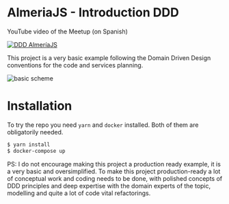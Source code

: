 # AlmeriaJS - Introduction DDD

YouTube video of the Meetup (on Spanish) 

[![DDD AlmeríaJS](https://img.youtube.com/vi/pyNNoZoPc0E/0.jpg)](https://www.youtube.com/watch?v=pyNNoZoPc0E "AlmeríaJS DDD")


This project is a very basic example following the Domain Driven Design conventions for the code and services planning.

![basic scheme](https://s3.amazonaws.com/media-p.slid.es/uploads/1314266/images/7313427/pasted-from-clipboard.png)

# Installation

To try the repo you need `yarn` and `docker` installed. Both of them are obligatorily needed.

```bash
$ yarn install
$ docker-compose up
```

PS: I do not encourage making this project a production ready example, it is a very basic and oversimplified. To make this project production-ready a lot of conceptual work and coding needs to be done, with polished concepts of DDD principles and deep expertise with the domain experts of the topic, modelling and quite a lot of code vital refactorings.
